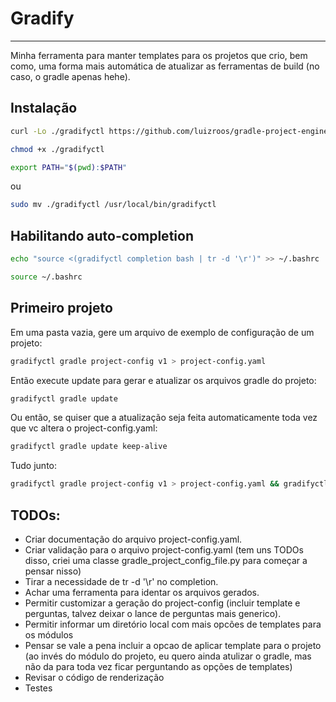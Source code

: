 # Gradify

---

Minha ferramenta para manter templates para os projetos que crio, bem como, uma forma mais automática de atualizar as ferramentas de build (no caso, o gradle apenas hehe).

## Instalação

```bash
curl -Lo ./gradifyctl https://github.com/luizroos/gradle-project-engine/blob/main/client-tool/gradifyctl
```

```bash
chmod +x ./gradifyctl
```

```bash
export PATH="$(pwd):$PATH"
```

ou

```bash
sudo mv ./gradifyctl /usr/local/bin/gradifyctl
```

## Habilitando auto-completion

```bash
echo "source <(gradifyctl completion bash | tr -d '\r')" >> ~/.bashrc
```

```bash
source ~/.bashrc
```

## Primeiro projeto

Em uma pasta vazia, gere um arquivo de exemplo de configuração de um projeto:

```bash
gradifyctl gradle project-config v1 > project-config.yaml
```

Então execute update para gerar e atualizar os arquivos gradle do projeto:

```bash
gradifyctl gradle update
```

Ou então, se quiser que a atualização seja feita automaticamente toda vez que vc altera o project-config.yaml:

```bash
gradifyctl gradle update keep-alive
```

Tudo junto:

```bash
gradifyctl gradle project-config v1 > project-config.yaml && gradifyctl gradle update keep-alive
```

## TODOs:

- Criar documentação do arquivo project-config.yaml.
- Criar validação para o arquivo project-config.yaml (tem uns TODOs disso, criei uma classe gradle_project_config_file.py para começar a pensar nisso)
- Tirar a necessidade de tr -d '\r' no completion.
- Achar uma ferramenta para identar os arquivos gerados.
- Permitir customizar a geração do project-config (incluir template e perguntas, talvez deixar o lance de perguntas mais generico).
- Permitir informar um diretório local com mais opcões de templates para os módulos
- Pensar se vale a pena incluir a opcao de aplicar template para o projeto (ao invés do módulo do projeto, eu quero ainda atulizar o gradle, mas não da para toda vez ficar perguntando as opções de templates)
- Revisar o código de renderização
- Testes
